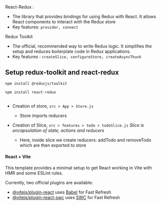 #
React-Redux :
- The library that provides bindings for using Redux with React. It allows React components to interact with the Redux store
- Key features: `provider, connect`

Redux Toolkit
- The official, recommended way to write Redux logic. It simplifies the setup and reduces boilerplate code in Redux applications.
- Key features : `createSlice, configureStore, createAsyncThunk`



## Setup redux-toolkit and react-redux 
```
npm install @reduxjs/toolkit
```

```
npm install react-redux
```

## 
- Creation of store, `src > App > Store.js`
    - Store imports reducers


- Creation of Slice, `src > features > todo > todoSlice.js`
_Slice is encapsulation of state, actions and reducers_

    - Here, inside slice we create reducers: addTodo and removeTodo which are then exported to store


#### React + Vite

This template provides a minimal setup to get React working in Vite with HMR and some ESLint rules.

Currently, two official plugins are available:

- [@vitejs/plugin-react](https://github.com/vitejs/vite-plugin-react/blob/main/packages/plugin-react/README.md) uses [Babel](https://babeljs.io/) for Fast Refresh
- [@vitejs/plugin-react-swc](https://github.com/vitejs/vite-plugin-react-swc) uses [SWC](https://swc.rs/) for Fast Refresh
